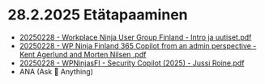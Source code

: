 # 28.2.2025 Etätapaaminen
* [20250228 - Workplace Ninja User Group Finland - Intro ja uutiset.pdf](20250228%20-%20Workplace%20Ninja%20User%20Group%20Finland%20-%20Intro%20ja%20uutiset.pdf)
* [20250228 - WP Ninja Finland 365 Copilot from an admin perspective - Kent Agerlund and Morten Nilsen .pdf](20250228%20-%20WP%20Ninja%20Finland%20365%20Copilot%20from%20an%20admin%20perspective%20-%20Kent%20Agerlund%20and%20Morten%20Nilsen%20.pdf)
* [20250228 - WPNinjasFI - Security Copilot (2025) - Jussi Roine.pdf](20250228%20-%20WPNinjasFI%20-%20Security%20Copilot%20%282025%29%20-%20Jussi%20Roine.pdf)
* ANA (Ask 🥷 Anything)

